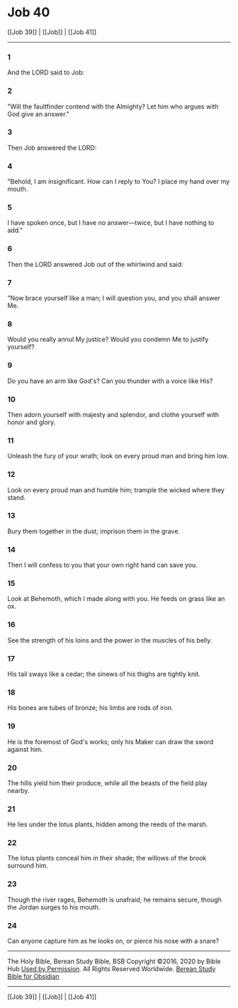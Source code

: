 # Job 40

[[Job 39]] | [[Job]] | [[Job 41]]

---

### 1
And the LORD said to Job:

### 2
"Will the faultfinder contend with the Almighty? Let him who argues with God give an answer."

### 3
Then Job answered the LORD:

### 4
"Behold, I am insignificant. How can I reply to You? I place my hand over my mouth.

### 5
I have spoken once, but I have no answer—twice, but I have nothing to add."

### 6
Then the LORD answered Job out of the whirlwind and said:

### 7
"Now brace yourself like a man; I will question you, and you shall answer Me.

### 8
Would you really annul My justice? Would you condemn Me to justify yourself?

### 9
Do you have an arm like God's? Can you thunder with a voice like His?

### 10
Then adorn yourself with majesty and splendor, and clothe yourself with honor and glory.

### 11
Unleash the fury of your wrath; look on every proud man and bring him low.

### 12
Look on every proud man and humble him; trample the wicked where they stand.

### 13
Bury them together in the dust; imprison them in the grave.

### 14
Then I will confess to you that your own right hand can save you.

### 15
Look at Behemoth, which I made along with you. He feeds on grass like an ox.

### 16
See the strength of his loins and the power in the muscles of his belly.

### 17
His tail sways like a cedar; the sinews of his thighs are tightly knit.

### 18
His bones are tubes of bronze; his limbs are rods of iron.

### 19
He is the foremost of God's works; only his Maker can draw the sword against him.

### 20
The hills yield him their produce, while all the beasts of the field play nearby.

### 21
He lies under the lotus plants, hidden among the reeds of the marsh.

### 22
The lotus plants conceal him in their shade; the willows of the brook surround him.

### 23
Though the river rages, Behemoth is unafraid; he remains secure, though the Jordan surges to his mouth.

### 24
Can anyone capture him as he looks on, or pierce his nose with a snare?

---

The Holy Bible, Berean Study Bible, BSB
Copyright ©2016, 2020 by Bible Hub
[Used by Permission](https://berean.bible/terms.htm). All Rights Reserved Worldwide.
[Berean Study Bible for Obsidian](https://github.com/gapmiss/berean-study-bible-for-obsidian)

---

[[Job 39]] | [[Job]] | [[Job 41]]

